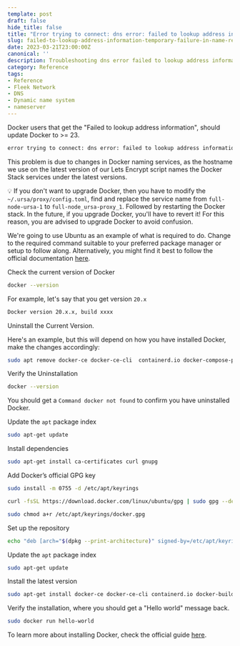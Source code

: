 ```yaml
---
template: post
draft: false
hide_title: false
title: "Error trying to connect: dns error: failed to lookup address information: Temporary failure in name resolution"
slug: failed-to-lookup-address-information-temporary-failure-in-name-resolution
date: 2023-03-21T23:00:00Z
canonical: ''
description: Troubleshooting dns error failed to lookup address information
category: Reference
tags:
- Reference
- Fleek Network
- DNS
- Dynamic name system
- nameserver
---
```


Docker users that get the "Failed to lookup address information", should update Docker to >= 23.

```sh
error trying to connect: dns error: failed to lookup address information: Temporary failure in name resolution
```

This problem is due to changes in Docker naming services, as the hostname we use on the latest version of our Lets Encrypt script names the Docker Stack services under the latest versions.

💡 If you don't want to upgrade Docker, then you have to modify the `~/.ursa/proxy/config.toml`, find and replace the service name from `full-node-ursa-1` to `full-node_ursa-proxy_1`. Followed by restarting the Docker stack. In the future, if you upgrade Docker, you'll have to revert it! For this reason, you are advised to upgrade Docker to avoid confusion.

We're going to use Ubuntu as an example of what is required to do. Change to the required command suitable to your preferred package manager or setup to follow along. Alternatively, you might find it best to follow the official documentation [here](https://docs.docker.com/engine/install/ubuntu/).

Check the current version of Docker

```sh
docker --version
```

For example, let's say that you get version `20.x`

```sh
Docker version 20.x.x, build xxxx
```

Uninstall the Current Version.

Here's an example, but this will depend on how you have installed Docker, make the changes accordingly:

```sh
sudo apt remove docker-ce docker-ce-cli  containerd.io docker-compose-plugin docker-compose
```

Verify the Uninstallation 

```sh
docker --version
```

You should get a `Command docker not found` to confirm you have uninstalled Docker.

Update the `apt` package index

```sh
sudo apt-get update
```

Install dependencies

```sh
sudo apt-get install ca-certificates curl gnupg
```

Add Docker’s official GPG key

```sh
sudo install -m 0755 -d /etc/apt/keyrings
```

```sh
curl -fsSL https://download.docker.com/linux/ubuntu/gpg | sudo gpg --dearmor -o /etc/apt/keyrings/docker.gpg
```

```sh
sudo chmod a+r /etc/apt/keyrings/docker.gpg
```

Set up the repository

```sh
echo "deb [arch="$(dpkg --print-architecture)" signed-by=/etc/apt/keyrings/docker.gpg] https://download.docker.com/linux/ubuntu "$(. /etc/os-release && echo "$VERSION_CODENAME")" stable" | sudo tee /etc/apt/sources.list.d/docker.list > /dev/null
```

Update the `apt` package index

```sh
sudo apt-get update
```

Install the latest version

```sh
sudo apt-get install docker-ce docker-ce-cli containerd.io docker-buildx-plugin docker-compose-plugin
```

Verify the installation, where you should get a "Hello world" message back.

```sh
sudo docker run hello-world
```

To learn more about installing Docker, check the official guide [here](https://docs.docker.com/engine/install).